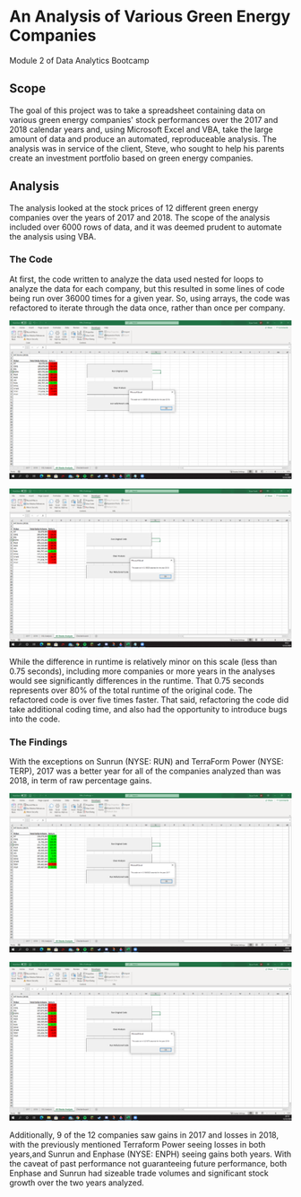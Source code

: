 # An Analysis of Various Green Energy Companies
Module 2 of Data Analytics Bootcamp

## Scope
The goal of this project was to take a spreadsheet containing data on various green energy companies' stock performances over the 2017 and 2018 calendar years and, using Microsoft Excel and VBA, take the large amount of data and produce an automated, reproduceable analysis. The analysis was in service of the client, Steve, who sought to help his parents create an investment portfolio based on green energy companies.

## Analysis
The analysis looked at the stock prices of 12 different green energy companies over the years of 2017 and 2018. The scope of the analysis included over 6000 rows of data, and it was deemed prudent to automate the analysis using VBA. 

### The Code
At first, the code written to analyze the data used nested for loops to analyze the data for each company, but this resulted in some lines of code being run over 36000 times for a given year. So, using arrays, the code was refactored to iterate through the data once, rather than once per company. 

![Original](Resources/Original.png)

![Refactored](Resources/Refactored.png)

While the difference in runtime is relatively minor on this scale (less than 0.75 seconds), including more companies or more years in the analyses would see significantly differences in the runtime. That 0.75 seconds represents over 80% of the total runtime of the original code. The refactored code is over five times faster. That said, refactoring the code did take additional coding time, and also had the opportunity to introduce bugs into the code.

### The Findings
With the exceptions on Sunrun (NYSE: RUN) and TerraForm Power (NYSE: TERP), 2017 was a better year for all of the companies analyzed than was 2018, in term of raw percentage gains.

![VBA_Challenge_2017](Resources/VBA_Challenge_2017.png)

![VBA_Challenge_2018](Resources/VBA_Challenge_2018.png)

Additionally, 9 of the 12 companies saw gains in 2017 and losses in 2018, with the previously mentioned Terraform Power seeing losses in both years,and Sunrun and Enphase (NYSE: ENPH) seeing gains both years. With the caveat of past performance not guaranteeing future performance, both Enphase and Sunrun had sizeable trade volumes and significant stock growth over the two years analyzed.
